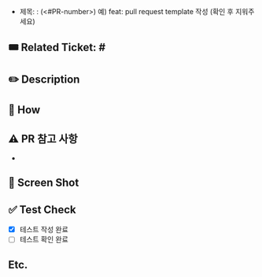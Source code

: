 - 제목: <task-type>: <PR-title>(<#PR-number>)
  예) feat: pull request template 작성
  (확인 후 지워주세요)

<!--연관된 티켓 번호를 작성하세요. 예) #111-->
## 🎟️ Related Ticket: #<epic-number>

## ✏️ Description
<!--설명을 작성하세요.-->

## 🧩 How
<!-- 구현 방법을 작성하세요.-->

## ⚠️ PR 참고 사항
<!-- 참고 사항을 작성하세요.-->
- 

## 📸 Screen Shot
<!-- 이미지를 첨부하세요.-->

## ✅ Test Check
<!--테스트 진행 상황을 체크하세요.-->
- [x] 테스트 작성 완료
- [ ] 테스트 확인 완료

## Etc.
<!--기타-->
